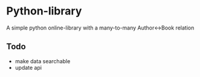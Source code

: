 # Python-library
A simple python online-library with a many-to-many Author<->Book relation

## Todo
- make data searchable
- update api
